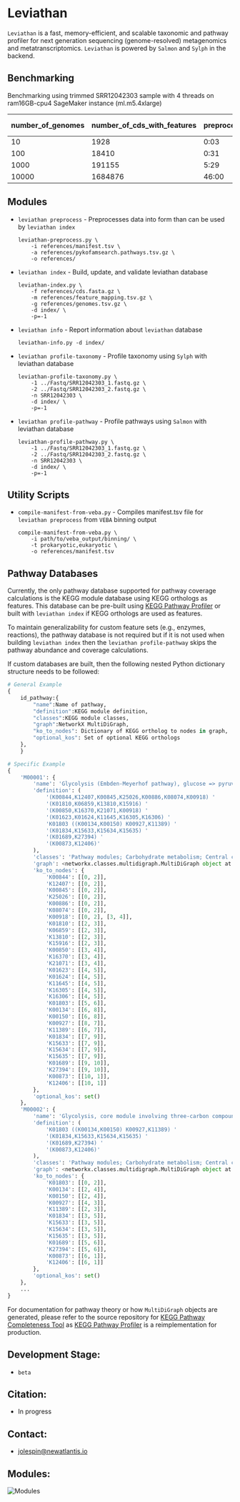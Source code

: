 # Leviathan
`Leviathan` is a fast, memory-efficient, and scalable taxonomic and pathway profiler for next generation sequencing (genome-resolved) metagenomics and metatranscriptomics.  `Leviathan` is powered by `Salmon` and `Sylph` in the backend.

## Benchmarking
Benchmarking using trimmed SRR12042303 sample with 4 threads on ram16GB-cpu4 SageMaker instance (ml.m5.4xlarge)

| number_of_genomes | number_of_cds_with_features | preprocess | index | profile-taxonomy | profile-pathway |
|-------------------|-----------------------------|------------|-------|------------------|-----------------|
| 10                | 1928                        | 0:03       | 0:09  | 0:41             | 2:09            |
| 100               | 18410                       | 0:31       | 0:26  | 0:41             | 4:29            |
| 1000              | 191155                      | 5:29       | 3:55  | 0:43             | 12:50           |
| 10000             | 1684876                     | 46:00      | 39:10 | 0:48             | 18:14           |


## Modules
* `leviathan preprocess` - Preprocesses data into form than can be used by `leviathan index` 

    ```
    leviathan-preprocess.py \
        -i references/manifest.tsv \
        -a references/pykofamsearch.pathways.tsv.gz \
        -o references/
    ```

* `leviathan index` - Build, update, and validate leviathan database
    ```
    leviathan-index.py \
        -f references/cds.fasta.gz \
        -m references/feature_mapping.tsv.gz \
        -g references/genomes.tsv.gz \
        -d index/ \
        -p=-1
    ```
* `leviathan info` - Report information about `leviathan` database
    ```
    leviathan-info.py -d index/
    ```
* `leviathan profile-taxonomy` - Profile taxonomy using `Sylph` with leviathan database
    ```
    leviathan-profile-taxonomy.py \
        -1 ../Fastq/SRR12042303_1.fastq.gz \
        -2 ../Fastq/SRR12042303_2.fastq.gz \
        -n SRR12042303 \
        -d index/ \
        -p=-1
    ```
* `leviathan profile-pathway` - Profile pathways using `Salmon` with leviathan database
    ```
    leviathan-profile-pathway.py \
        -1 ../Fastq/SRR12042303_1.fastq.gz \
        -2 ../Fastq/SRR12042303_2.fastq.gz \
        -n SRR12042303 \
        -d index/ \
        -p=-1
    ```

## Utility Scripts
* `compile-manifest-from-veba.py` - Compiles manifest.tsv file for `leviathan preprocess` from `VEBA` binning output 

    ```
    compile-manifest-from-veba.py \
        -i path/to/veba_output/binning/ \
        -t prokaryotic,eukaryotic \
        -o references/manifest.tsv
    ```

## Pathway Databases
Currently, the only pathway database supported for pathway coverage calculations is the KEGG module database using KEGG orthologs as features.  This database can be pre-built using [KEGG Pathway Profiler](https://github.com/jolespin/kegg_pathway_profiler) or built with `leviathan index` if KEGG orthologs are used as features.  

To maintain generalizability for custom feature sets (e.g., enzymes, reactions), the pathway database is not required but if it is not used when building `leviathan index` then the `leviathan profile-pathway` skips the pathway abundance and coverage calculations.

If custom databases are built, then the following nested Python dictionary structure needs to be followed: 

```python
# General Example
{
    id_pathway:{
        "name":Name of pathway,
        "definition":KEGG module definition,
        "classes":KEGG module classes,
        "graph":NetworkX MultiDiGraph,
        "ko_to_nodes": Dictionary of KEGG ortholog to nodes in graph,
        "optional_kos": Set of optional KEGG orthologs
    },
    }

# Specific Example
{
    'M00001': {
        'name': 'Glycolysis (Embden-Meyerhof pathway), glucose => pyruvate',
        'definition': (
            '(K00844,K12407,K00845,K25026,K00886,K08074,K00918) '
            '(K01810,K06859,K13810,K15916) '
            '(K00850,K16370,K21071,K00918) '
            '(K01623,K01624,K11645,K16305,K16306) '
            'K01803 ((K00134,K00150) K00927,K11389) '
            '(K01834,K15633,K15634,K15635) '
            '(K01689,K27394) '
            '(K00873,K12406)'
        ),
        'classes': 'Pathway modules; Carbohydrate metabolism; Central carbohydrate metabolism',
        'graph': <networkx.classes.multidigraph.MultiDiGraph object at 0x132d2a9e0>,
        'ko_to_nodes': {
            'K00844': [[0, 2]],
            'K12407': [[0, 2]],
            'K00845': [[0, 2]],
            'K25026': [[0, 2]],
            'K00886': [[0, 2]],
            'K08074': [[0, 2]],
            'K00918': [[0, 2], [3, 4]],
            'K01810': [[2, 3]],
            'K06859': [[2, 3]],
            'K13810': [[2, 3]],
            'K15916': [[2, 3]],
            'K00850': [[3, 4]],
            'K16370': [[3, 4]],
            'K21071': [[3, 4]],
            'K01623': [[4, 5]],
            'K01624': [[4, 5]],
            'K11645': [[4, 5]],
            'K16305': [[4, 5]],
            'K16306': [[4, 5]],
            'K01803': [[5, 6]],
            'K00134': [[6, 8]],
            'K00150': [[6, 8]],
            'K00927': [[8, 7]],
            'K11389': [[6, 7]],
            'K01834': [[7, 9]],
            'K15633': [[7, 9]],
            'K15634': [[7, 9]],
            'K15635': [[7, 9]],
            'K01689': [[9, 10]],
            'K27394': [[9, 10]],
            'K00873': [[10, 1]],
            'K12406': [[10, 1]]
        },
        'optional_kos': set()
    },
    'M00002': {
        'name': 'Glycolysis, core module involving three-carbon compounds',
        'definition': (
            'K01803 ((K00134,K00150) K00927,K11389) '
            '(K01834,K15633,K15634,K15635) '
            '(K01689,K27394) '
            '(K00873,K12406)'
        ),
        'classes': 'Pathway modules; Carbohydrate metabolism; Central carbohydrate metabolism',
        'graph': <networkx.classes.multidigraph.MultiDiGraph object at 0x10d51b160>,
        'ko_to_nodes': {
            'K01803': [[0, 2]],
            'K00134': [[2, 4]],
            'K00150': [[2, 4]],
            'K00927': [[4, 3]],
            'K11389': [[2, 3]],
            'K01834': [[3, 5]],
            'K15633': [[3, 5]],
            'K15634': [[3, 5]],
            'K15635': [[3, 5]],
            'K01689': [[5, 6]],
            'K27394': [[5, 6]],
            'K00873': [[6, 1]],
            'K12406': [[6, 1]]
        },
        'optional_kos': set()
    },
    ...
}

```
For documentation for pathway theory or how `MultiDiGraph` objects are generated, please refer to the source repository for [KEGG Pathway Completeness Tool](https://github.com/EBI-Metagenomics/kegg-pathways-completeness-tool) as [KEGG Pathway Profiler](https://github.com/jolespin/kegg_pathway_profiler) is a reimplementation for production.

## Development Stage:
* `beta`

## Citation:
* In progress

## Contact:
* jolespin@newatlantis.io

## Modules:
![Modules](images/modules.png)

